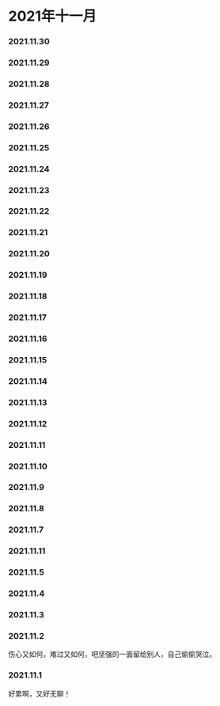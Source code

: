 # 2021年十一月

### 2021.11.30
### 2021.11.29
### 2021.11.28
### 2021.11.27
### 2021.11.26
### 2021.11.25
### 2021.11.24
### 2021.11.23
### 2021.11.22
### 2021.11.21
### 2021.11.20
### 2021.11.19
### 2021.11.18
### 2021.11.17
### 2021.11.16
### 2021.11.15
### 2021.11.14
### 2021.11.13
### 2021.11.12
### 2021.11.11
### 2021.11.10
### 2021.11.9
### 2021.11.8
### 2021.11.7
### 2021.11.11
### 2021.11.5
### 2021.11.4
### 2021.11.3
### 2021.11.2
伤心又如何，难过又如何，吧坚强的一面留给别人，自己偷偷哭泣。
### 2021.11.1
好累啊，又好无聊！
